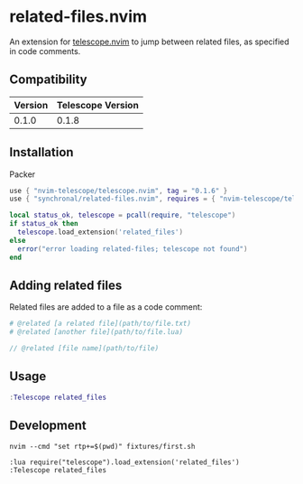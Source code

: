 # related-files.nvim

An extension for [telescope.nvim](https://github.com/nvim-telescope/telescope.nvim)
to jump between related files, as specified in code comments.

## Compatibility

| Version | Telescope Version |
| ------- | ----------------- |
| 0.1.0   | 0.1.8             |


## Installation

Packer

```lua
use { "nvim-telescope/telescope.nvim", tag = "0.1.6" }
use { "synchronal/related-files.nvim", requires = { "nvim-telescope/telescope.nvim", "nvim-lua/plenary.nvim" } }
```

```lua
local status_ok, telescope = pcall(require, "telescope")
if status_ok then
  telescope.load_extension('related_files')
else
  error("error loading related-files; telescope not found")
end
```

## Adding related files

Related files are added to a file as a code comment:

```bash
# @related [a related file](path/to/file.txt)
# @related [another file](path/to/file.lua)
```

```typescript
// @related [file name](path/to/file)
```

## Usage

```lua
:Telescope related_files
```

## Development

```shell
nvim --cmd "set rtp+=$(pwd)" fixtures/first.sh
```

```vim
:lua require("telescope").load_extension('related_files')
:Telescope related_files
```
